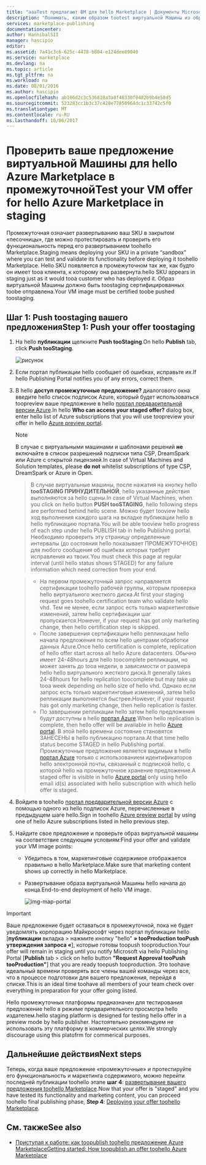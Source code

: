 ```yaml
---
title: "aaaTest предлагают ВМ для hello Marketplace | Документы Microsoft"
description: "Понимать, каким образом tootest виртуальной Машины из образа для hello Azure Marketplace."
services: marketplace-publishing
documentationcenter: 
author: HannibalSII
manager: hascipio
editor: 
ms.assetid: 7a41c3c6-625c-4478-b804-e124dee89040
ms.service: marketplace
ms.devlang: na
ms.topic: article
ms.tgt_pltfrm: na
ms.workload: na
ms.date: 08/01/2016
ms.author: hascipio
ms.openlocfilehash: ab166d2c3c536810a3a8f48330f0482b9b4e58d5
ms.sourcegitcommit: 523283cc1b3c37c428e77850964dc1c33742c5f0
ms.translationtype: MT
ms.contentlocale: ru-RU
ms.lasthandoff: 10/06/2017
---
```

# <a name="test-your-vm-offer-for-hello-azure-marketplace-in-staging"></a><span data-ttu-id="ddc35-103">Проверить ваше предложение виртуальной Машины для hello Azure Marketplace в промежуточной</span><span class="sxs-lookup"><span data-stu-id="ddc35-103">Test your VM offer for hello Azure Marketplace in staging</span></span>
<span data-ttu-id="ddc35-104">Промежуточная означает развертыванию ваш SKU в закрытом «песочницы», где можно протестировать и проверить его функциональность перед его развертыванием toohello Marketplace.</span><span class="sxs-lookup"><span data-stu-id="ddc35-104">Staging means deploying your SKU in a private “sandbox” where you can test and validate its functionality before deploying it toohello Marketplace.</span></span> <span data-ttu-id="ddc35-105">Hello SKU появляется в промежуточном так же, как будто он имеет tooa клиента, к которому она развернута.</span><span class="sxs-lookup"><span data-stu-id="ddc35-105">hello SKU appears in staging just as it would tooa customer who has deployed it.</span></span> <span data-ttu-id="ddc35-106">Образ виртуальной Машины должно быть toostaging сертифицированных toobe отправлена.</span><span class="sxs-lookup"><span data-stu-id="ddc35-106">Your VM image must be certified toobe pushed toostaging.</span></span>

## <a name="step-1-push-your-offer-toostaging"></a><span data-ttu-id="ddc35-107">Шаг 1: Push toostaging вашего предложения</span><span class="sxs-lookup"><span data-stu-id="ddc35-107">Step 1: Push your offer toostaging</span></span>
1. <span data-ttu-id="ddc35-108">На hello **публикации** щелкните **Push tooStaging**.</span><span class="sxs-lookup"><span data-stu-id="ddc35-108">On hello **Publish** tab, click **Push tooStaging**.</span></span>
   
    ![рисунок](media/marketplace-publishing-vm-image-test-in-staging/vm-image-push-to-staging.png)
2. <span data-ttu-id="ddc35-110">Если портал публикации hello сообщает об ошибках, исправьте их.</span><span class="sxs-lookup"><span data-stu-id="ddc35-110">If hello Publishing Portal notifies you of any errors, correct them.</span></span>
3. <span data-ttu-id="ddc35-111">В hello **доступ промежуточные предложение?** диалогового окна введите hello список подписок Azure, который будет использоваться toopreview ваше предложение в hello [портал предварительной версии Azure](https://portal.azure.com).</span><span class="sxs-lookup"><span data-stu-id="ddc35-111">In hello **Who can access your staged offer?** dialog box, enter hello list of Azure subscriptions that you will use toopreview your offer in hello [Azure preview portal](https://portal.azure.com).</span></span>
   
   > [!NOTE]
   > <span data-ttu-id="ddc35-112">В случае с виртуальными машинами и шаблонами решений **не** включайте в список разрешений подписки типа CSP, DreamSpark или Azure с открытой лицензией.</span><span class="sxs-lookup"><span data-stu-id="ddc35-112">In case of Virtual Machines and Solution templates, please **do not** whitelist subscriptions of type CSP, DreamSpark or Azure in Open.</span></span>
   > 
   > 

    > <span data-ttu-id="ddc35-113">В случае виртуальные машины, после нажатия на кнопку hello **tooSTAGING ПРИНУДИТЕЛЬНОЙ**, hello указанные действия выполняются за hello сцены.</span><span class="sxs-lookup"><span data-stu-id="ddc35-113">In case of Virtual Machines, when you click on hello button **PUSH tooSTAGING**, hello following steps are performed behind hello scene.</span></span> <span data-ttu-id="ddc35-114">Можно будет tooview hello ход выполнения каждого шага на вкладке публикации hello в hello публикацию портала.</span><span class="sxs-lookup"><span data-stu-id="ddc35-114">You will be able tooview hello progress of each step under hello PUBLISH tab in hello Publishing portal.</span></span> <span data-ttu-id="ddc35-115">Необходимо проверить эту страницу определенные интервалы (до состояния hello показывает ПРОМЕЖУТОЧНОЕ) для любого сообщения об ошибках которых требует исправления из твоих.</span><span class="sxs-lookup"><span data-stu-id="ddc35-115">You must check this page at regular interval (until hello status shows STAGED) for any failure information which need correction from your end.</span></span>

    > - <span data-ttu-id="ddc35-116">На первом промежуточный запрос направляется сертификации toohello рабочей группы, которым проверка hello виртуального жесткого диска.</span><span class="sxs-lookup"><span data-stu-id="ddc35-116">At first your staging request goes toohello certification team who validate hello vhd.</span></span> <span data-ttu-id="ddc35-117">Тем не менее, если запрос есть только маркетинговые изменений, затем hello сертификации шаг пропускается.</span><span class="sxs-lookup"><span data-stu-id="ddc35-117">However, if your request has got only marketing change, then hello certification step is skipped.</span></span>
    > - <span data-ttu-id="ddc35-118">После завершения сертификации hello репликации hello начала предложения по всем hello центрами обработки данных Azure.</span><span class="sxs-lookup"><span data-stu-id="ddc35-118">Once hello certification is complete, replication of hello offer start across all hello Azure datacenters.</span></span> <span data-ttu-id="ddc35-119">Обычно имеет 24-48hours для hello toocomplete репликации, но может занять до tooa недели, в зависимости от размера hello hello виртуального жесткого диска.</span><span class="sxs-lookup"><span data-stu-id="ddc35-119">It generally takes 24-48hours for hello replication toocomplete but may take up tooa week depending on hello size of hello vhd.</span></span> <span data-ttu-id="ddc35-120">Однако если запрос есть только маркетинговые изменений, затем hello репликации выполняется быстрее.</span><span class="sxs-lookup"><span data-stu-id="ddc35-120">However, if your request has got only marketing change, then hello replication is faster.</span></span>
    > - <span data-ttu-id="ddc35-121">По завершении репликации hello затем hello предложения будут доступны в hello [портал Azure](http:/portal.azure.com).</span><span class="sxs-lookup"><span data-stu-id="ddc35-121">When hello replication is complete, then hello offer will be available in hello [Azure portal](http:/portal.azure.com).</span></span> <span data-ttu-id="ddc35-122">В этой hello времени состояние становятся ЗАНЕСЕНЫ в hello публикацию портала.</span><span class="sxs-lookup"><span data-stu-id="ddc35-122">At that time hello status become STAGED in hello Publishing portal.</span></span> <span data-ttu-id="ddc35-123">Промежуточные предложение является видимым в hello [портал Azure](http:/portal.azure.com) только с использованием идентификаторов hello электронной почты, связанный с подпиской hello, с которой hello на промежуточное хранение предложение.</span><span class="sxs-lookup"><span data-stu-id="ddc35-123">A staged offer is visible in hello [Azure portal](http:/portal.azure.com) only using hello email id(s) associated with hello subscription with which hello offer is staged.</span></span>

1. <span data-ttu-id="ddc35-124">Войдите в toohello [портал предварительной версии Azure](https://portal.azure.com) с помощью одного из hello подписок Azure, перечисленные в предыдущем шаге hello.</span><span class="sxs-lookup"><span data-stu-id="ddc35-124">Sign in toohello [Azure preview portal](https://portal.azure.com) by using one of hello Azure subscriptions listed in hello previous step.</span></span>
2. <span data-ttu-id="ddc35-125">Найдите свое предложение и проверьте образ виртуальной машины на соответствие следующим условиям:</span><span class="sxs-lookup"><span data-stu-id="ddc35-125">Find your offer and validate your VM image points:</span></span>
   
   * <span data-ttu-id="ddc35-126">Убедитесь в том, маркетинговые содержимое отображается правильно в hello Marketplace.</span><span class="sxs-lookup"><span data-stu-id="ddc35-126">Make sure that marketing content shows up correctly in hello Marketplace.</span></span>
   * <span data-ttu-id="ddc35-127">Развертывание образа виртуальной Машины hello начала до конца.</span><span class="sxs-lookup"><span data-stu-id="ddc35-127">End-to-end deployment of hello VM image.</span></span>
     
      ![img-map-portal](media/marketplace-publishing-push-to-staging/pubportal-mapping-azure-portal.jpg)

> [!IMPORTANT]
> <span data-ttu-id="ddc35-129">Ваше предложение будет оставаться в промежуточной, пока не будет уведомлять корпорацию Майкрософт через портал публикации hello [**публикации** вкладка > нажмите кнопку "hello" **» tooProduction tooPush утверждения запроса «**], которые готовы toopush tooproduction.</span><span class="sxs-lookup"><span data-stu-id="ddc35-129">Your offer will remain in staging until you notify Microsoft via hello Publishing Portal [**Publish** tab > click on hello button **"Request Approval tooPush tooProduction"**] that you are ready toopush tooproduction.</span></span> <span data-ttu-id="ddc35-130">Это toohave идеальный времени проверять все члены вашей команды через все, что в процессе подготовки для вашего предложения, перейдя в списке.</span><span class="sxs-lookup"><span data-stu-id="ddc35-130">This is an ideal time toohave all members of your team check over everything in preparation for your offer going listed.</span></span>
> 
> <span data-ttu-id="ddc35-131">Hello промежуточных платформы предназначен для тестирования предложение hello в режиме предварительного просмотра hello издателем.</span><span class="sxs-lookup"><span data-stu-id="ddc35-131">hello staging platform is designed for testing hello offer in a preview mode by hello publisher.</span></span> <span data-ttu-id="ddc35-132">Настоятельно рекомендуем не использовать эту платформу в коммерческих целях.</span><span class="sxs-lookup"><span data-stu-id="ddc35-132">We strongly discourage using this platofrm for commerical purposes.</span></span>
> 
> 

## <a name="next-steps"></a><span data-ttu-id="ddc35-133">Дальнейшие действия</span><span class="sxs-lookup"><span data-stu-id="ddc35-133">Next steps</span></span>
<span data-ttu-id="ddc35-134">Теперь, когда ваше предложение «промежуточные» и протестируйте его функциональность и маркетинга содержимого, можно перейти последней публикации toohello этапе **шаг 4**: [развертывание вашего предложения toohello Marketplace](marketplace-publishing-push-to-production.md).</span><span class="sxs-lookup"><span data-stu-id="ddc35-134">Now that your offer is "staged" and you have tested its functionality and marketing content, you can proceed toohello final publishing phase, **Step 4**: [Deploying your offer toohello Marketplace](marketplace-publishing-push-to-production.md).</span></span>

## <a name="see-also"></a><span data-ttu-id="ddc35-135">См. также</span><span class="sxs-lookup"><span data-stu-id="ddc35-135">See also</span></span>
* [<span data-ttu-id="ddc35-136">Приступая к работе: как toopublish toohello предложение Azure Marketplace</span><span class="sxs-lookup"><span data-stu-id="ddc35-136">Getting started: How toopublish an offer toohello Azure Marketplace</span></span>](marketplace-publishing-getting-started.md)

